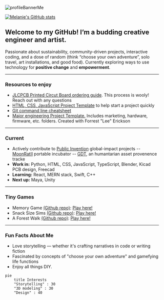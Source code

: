 ![profileBannerMe](https://github.com/user-attachments/assets/230cfbb0-9eb5-4027-9c8a-106fea9b83ff) 

[![Melanie's GitHub stats](https://github-readme-stats.vercel.app/api?username=MelanieLaporte&include_all_commits=true&theme=aura)](https://github.com/anuraghazra/github-readme-stats)

## Welcome to my GitHub! I’m a budding creative engineer and artist. 
Passionate about sustainability, community-driven projects, interactive coding, and a dose of random (think “choose your own adventure”, solo travel, art installations, and good food). Currently exploring ways to use technology for **positive change** and **empowerment**.

---

### Resources to enjoy
- [JLCPCB Printed Circut Board ordering guide](https://github.com/melanielaporte/JLCPCB-Ordering-Guide). This process is wooly! Reach out with any questions 
- [HTML, CSS, JavaScript Project Template](https://github.com/melanielaporte/project-template-novices) to help start a project quickly
- [Git command line cheatsheet](https://github.com/melanielaporte/gitCheatsheet)
- [Major engineering Project Template.](https://github.com/melanielaporte/Engineering-Project-Template) Includes marketing, hardware, firmware, etc. folders. Created with Forrest "Lee" Erickson

---

### Current  
- Actively contribute to [Public Invention](https://publicinvention.github.io/) global-impact projects
  -- [MoonRatII](https://github.com/melanielaporte/moonrat) portable incubator
  -- [GDT](https://github.com/gosqasorg/asset-provenance-tracking), an humantarian asset provenence tracke
- **Work in:** Python, HTML, CSS, JavaScript, TypeScript, Blender, Kicad PCB design, Freecad
- **Learning:** React, MERN stack, Swift, C++
- **Next up:** Maya, Unity
---

### Tiny Games
- Memory Game [(Github repo)](https://github.com/melanielaporte/Pirates-Booty): [Play here!](https://melanielaporte.github.io/Pirates-Booty/)
- Snack Size Sims [(Github repo)](https://github.com/melanielaporte/snackSizeSims): [Play here!](https://supporting-maroon-kangaroo-922.vscodeedu.app)
- A Forest Walk [(Github repo)](https://github.com/melanielaporte/aForest): [Play here!](https://adaptable-indigo-suit-423.vscodeedu.app/)
  
---

### Fun Facts About Me  
- Love storytelling — whether it's crafting narratives in code or writing fiction  
- Fascinated by concepts of "choose your own adventure" and gamefying life functions 
- Enjoy all things DIY.
```mermaid
pie
    title Interests
    "Storytelling" : 30
    "3D modeling" : 30
    "Design" : 40
```
